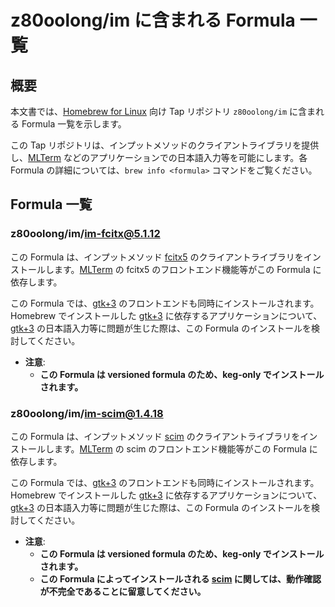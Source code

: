 # z80oolong/im に含まれる Formula 一覧

## 概要

本文書では、[Homebrew for Linux][BREW] 向け Tap リポジトリ ```z80oolong/im``` に含まれる Formula 一覧を示します。

この Tap リポジトリは、インプットメソッドのクライアントライブラリを提供し、[MLTerm][MTRM] などのアプリケーションでの日本語入力等を可能にします。各 Formula の詳細については、```brew info <formula>``` コマンドをご覧ください。

## Formula 一覧

### z80oolong/im/im-fcitx@5.1.12

この Formula は、インプットメソッド [fcitx5][FCIT] のクライアントライブラリをインストールします。[MLTerm][MTRM] の fcitx5 のフロントエンド機能等がこの Formula に依存します。

この Formula では、[gtk+3][DGTK] のフロントエンドも同時にインストールされます。Homebrew でインストールした [gtk+3][DGTK] に依存するアプリケーションについて、[gtk+3][DGTK] の日本語入力等に問題が生じた際は、この Formula のインストールを検討してください。

- **注意**:
    - **この Formula は versioned formula のため、keg-only でインストールされます。**

### z80oolong/im/im-scim@1.4.18

この Formula は、インプットメソッド [scim][SCIM] のクライアントライブラリをインストールします。[MLTerm][MTRM] の scim のフロントエンド機能等がこの Formula に依存します。

この Formula では、[gtk+3][DGTK] のフロントエンドも同時にインストールされます。Homebrew でインストールした [gtk+3][DGTK] に依存するアプリケーションについて、[gtk+3][DGTK] の日本語入力等に問題が生じた際は、この Formula のインストールを検討してください。

- **注意**:
    - **この Formula は versioned formula のため、keg-only でインストールされます。**
    - **この Formula によってインストールされる [scim][SCIM] に関しては、動作確認が不完全であることに留意してください。**

<!-- 外部リンク一覧 -->

[BREW]: https://linuxbrew.sh/  
[MTRM]: https://github.com/arakiken/mlterm  
[FCIT]: https://fcitx-im.org/  
[SCIM]: https://github.com/scim-im/scim  
[DGTK]: https://gtk.org/
